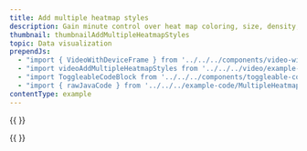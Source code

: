 ```yaml
---
title: Add multiple heatmap styles
description: Gain minute control over heat map coloring, size, density, and other styling.
thumbnail: thumbnailAddMultipleHeatmapStyles
topic: Data visualization
prependJs:
  - "import { VideoWithDeviceFrame } from '../../../components/video-with-device-frame'"
  - "import videoAddMultipleHeatmapStyles from '../../../video/example-stylingheatmaps.mp4'"
  - "import ToggleableCodeBlock from '../../../components/toggleable-code-block'"
  - "import { rawJavaCode } from '../../../example-code/MultipleHeatmapStylingActivity.js'"
contentType: example
---
```


{{
  <VideoWithDeviceFrame
    videoFile={videoAddMultipleHeatmapStyles}
    rotation="horizontal"
    device="pixel-2"
  />
}}

<!-- Any notes about this example would go here.  -->

{{
  <ToggleableCodeBlock
    java={rawJavaCode}
  />
}}
